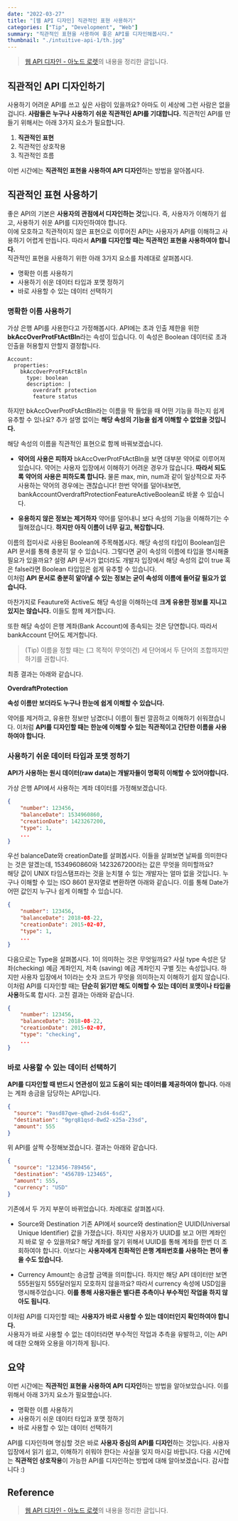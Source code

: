 ```yaml
---
date: "2022-03-27"
title: "[웹 API 디자인] 직관적인 표현 사용하기"
categories: ["Tip", "Development", "Web"]
summary: "직관적인 표현을 사용하여 좋은 API를 디자인해봅시다."
thumbnail: "./intuitive-api-1/th.jpg"
---
```


> [웹 API 디자인 - 아노드 로렛](http://www.kyobobook.co.kr/product/detailViewKor.laf?mallGb=KOR&ejkGb=KOR&barcode=9788931463224)의 내용을 정리한 글입니다.

## 직관적인 API 디자인하기

사용하기 어려운 API를 쓰고 싶은 사람이 있을까요? 아마도 이 세상에 그런 사람은 없을겁니다.
**사람들은 누구나 사용하기 쉬운 직관적인 API를 기대합니다.** 직관적인 API를 만들기 위해서는 아래 3가지 요소가 필요합니다.

1. **직관적인 표현**
2. 직관적인 상호작용
3. 직관적인 흐름

이번 시간에는 **직관적인 표현을 사용하여 API 디자인**하는 방법을 알아봅시다.

## 직관적인 표현 사용하기

좋은 API의 기본은 **사용자의 관점에서 디자인하는 것**입니다. 즉, 사용자가 이해하기 쉽고, 사용하기 쉬운 API를 디자인하여야 합니다.  
이에 모호하고 직관적이지 않은 표현으로 이루어진 API는 사용자가 API를 이해하고 사용하기 어렵게 만듭니다. 따라서 **API를 디자인할 때는 직관적인 표현을 사용하여야 합니다.**  
직관적인 표현을 사용하기 위한 아래 3가지 요소를 차례대로 살펴봅시다.

- 명확한 이름 사용하기
- 사용하기 쉬운 데이터 타입과 포맷 정하기
- 바로 사용할 수 있는 데이터 선택하기

### 명확한 이름 사용하기

가상 은행 API를 사용한다고 가정해봅시다.
API에는 초과 인출 제한을 위한 **bkAccOverProtFtActBln**라는 속성이 있습니다. 이 속성은 Boolean 데이터로 초과 인출을 허용할지 안할지 결정합니다.

```
Account:
  properties:
    bkAccOverProtFtActBln
      type: boolean
      description: |
        overdraft protection
        feature status
```

하지만 bkAccOverProtFtActBln라는 이름을 딱 들었을 때 어떤 기능을 하는지 쉽게 유추할 수 있나요? 추가 설명 없이는 **해당 속성의 기능을 쉽게 이해할 수 없었을 것입니다.**

해당 속성의 이름을 직관적인 표현으로 함께 바꿔보겠습니다.

- **약어의 사용은 피하자**
  bkAccOverProtFtActBln을 보면 대부분 약어로 이루어져 있습니다. 약어는 사용자 입장에서 이해하기 어려운 경우가 많습니다. **따라서 되도록 약어의 사용은 피하도록 합니다.**
  물론 max, min, num과 같이 일상적으로 자주 사용하는 약어의 경우에는 괜찮습니다!
  한번 약어를 덜어내보면, bankAccountOverdraftProtectionFeatureActiveBoolean로 바꿀 수 있습니다.

- **유용하지 않은 정보는 제거하자**
  약어를 덜어내니 보다 속성의 기능을 이해하기는 수월해졌습니다. **하지만 아직 이름이 너무 길고, 복잡합니다.**

이름의 접미사로 사용된 Boolean에 주목해봅시다. 해당 속성의 타입이 Boolean임은 API 문서를 통해 충분히 알 수 있습니다. 그렇다면 굳이 속성의 이름에 타입을 명시해줄 필요가 있을까요?
설령 API 문서가 없더라도 개발자 입장에서 해당 속성의 값이 true 혹은 false라면 Boolean 타입임은 쉽게 유추할 수 있습니다.  
이처럼 **API 문서로 충분히 알아낼 수 있는 정보는 굳이 속성의 이름에 들어갈 필요가 없습니다.**

마찬가지로 Feauture와 Active도 해당 속성을 이해하는데 **크게 유용한 정보를 지니고 있지는 않습니다.** 이들도 함께 제거합니다.

또한 해당 속성이 은행 계좌(Bank Account)에 종속되는 것은 당연합니다. 따라서 bankAccount 단어도 제거합니다.

> (Tip) 이름을 정할 때는 (그 목적이 무엇이건) 세 단어에서 두 단어의 조합까지만 하기를 권합니다.

최종 결과는 아래와 같습니다.

**OverdraftProtection**

**속성 이름만 보더라도 누구나 한눈에 쉽게 이해할 수 있습니다.**

약어를 제거하고, 유용한 정보만 남겼더니 이름이 훨씬 깔끔하고 이해하기 쉬워졌습니다.
이처럼 **API를 디자인할 때는 한눈에 이해할 수 있는 직관적이고 간단한 이름을 사용하여야 합니다.**

### 사용하기 쉬운 데이터 타입과 포맷 정하기

**API가 사용하는 원시 데이터(raw data)는 개발자들이 명확히 이해할 수 있어야합니다.**

가상 은행 API에서 사용하는 계좌 데이터를 가정해보겠습니다.

```json
{
    "number": 123456,
    "balanceDate": 1534960860,
    "creationDate": 1423267200,
    "type": 1,
    ...
}
```

우선 balanceDate와 creationDate를 살펴봅시다.
이들을 살펴보면 날짜를 의미한다는 것은 알겠는데, 1534960860와 1423267200라는 값은 무엇을 의미할까요?  
해당 값이 UNIX 타임스탬프라는 것을 눈치챌 수 있는 개발자는 얼마 없을 것입니다. 누구나 이해할 수 있는 ISO 8601 문자열로 변환하면 아래와 같습니다.
이를 통해 Date가 어떤 값인지 누구나 쉽게 이해할 수 있습니다.

```json
{
    "number": 123456,
    "balanceDate": 2018-08-22,
    "creationDate": 2015-02-07,
    "type": 1,
    ...
}
```

다음으로는 Type을 살펴봅시다. 1이 의미하는 것은 무엇일까요? 사실 type 속성은 당좌(checking) 예금 계좌인지, 저축 (saving) 예금 계좌인지 구별 짓는 속성입니다. 하지만 사용자 입장에서 1이라는 숫자 코드가 무엇을 의미하는지 이해하기 쉽지 않습니다. 이처럼 API를 디자인할 때는 **단순히 읽기만 해도 이해할 수 있는 데이터 포맷이나 타입을 사용**하도록 합시다.
고친 결과는 아래와 같습니다.

```json
{
    "number": 123456,
    "balanceDate": 2018-08-22,
    "creationDate": 2015-02-07,
    "type": "checking",
    ...
}
```

### 바로 사용할 수 있는 데이터 선택하기

**API를 디자인할 때 반드시 연관성이 있고 도움이 되는 데이터를 제공하여야 합니다.**
아래는 계좌 송금을 담당하는 API입니다.

```json
{
  "source": "9asd87qwe-q8wd-2sd4-6sd2",
  "destination": "9grq81qsd-8wd2-x25a-23sd",
  "amount": 555
}
```

위 API를 살짝 수정해보겠습니다. 결과는 아래와 같습니다.

```json
{
  "source": "123456-789456",
  "destination": "456789-123465",
  "amount": 555,
  "currency": "USD"
}
```

기존에서 두 가지 부분이 바뀌었습니다. 차례대로 살펴봅시다.

- Source와 Destination
  기존 API에서 source와 destination은 UUID(Universal Unique Identifier) 값을 가졌습니다. 하지만 사용자가 UUID를 보고 어떤 계좌인지 바로 알 수 있을까요?
  해당 계좌를 알기 위해서 UUID를 통해 계좌를 한번 더 조회하여야 합니다. 이보다는 **사용자에게 친화적인 은행 계좌번호를 사용하는 편이 좋을 수도 있습니다.**

- Currency
  Amount는 송금할 금액을 의미합니다. 하지만 해당 API 데이터만 보면 555원일지 555달러일지 모호하지 않을까요?
  따라서 currency 속성에 USD임을 명시해주었습니다. **이를 통해 사용자들은 별다른 추측이나 부수적인 작업을 하지 않아도 됩니다.**

이처럼 API를 디자인할 때는 **사용자가 바로 사용할 수 있는 데이터인지 확인하여야 합니다.**  
사용자가 바로 사용할 수 없는 데이터라면 부수적인 작업과 추측을 유발하고, 이는 API에 대한 오해와 오용을 야기하게 됩니다.

## 요약

이번 시간에는 **직관적인 표현을 사용하여 API 디자인**하는 방법을 알아보았습니다.
이를 위해서 아래 3가지 요소가 필요했습니다.

- 명확한 이름 사용하기
- 사용하기 쉬운 데이터 타입과 포맷 정하기
- 바로 사용할 수 있는 데이터 선택하기

API를 디자인하며 명심할 것은 바로 **사용자 중심의 API를 디자인**하는 것입니다. 사용자 입장에서 읽기 쉽고, 이해하기 쉬워야 한다는 사실을 잊지 마시길 바랍니다.
다음 시간에는 **직관적인 상호작용**이 가능한 API를 디자인하는 방법에 대해 알아보겠습니다. 감사합니다 :)

## Reference

> [웹 API 디자인 - 아노드 로렛](http://www.kyobobook.co.kr/product/detailViewKor.laf?mallGb=KOR&ejkGb=KOR&barcode=9788931463224)의 내용을 정리한 글입니다.
